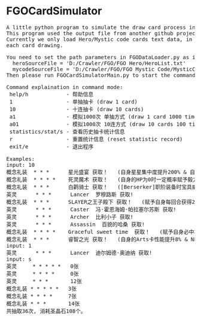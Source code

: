 # FGOCardSimulator
<pre>
A little python program to simulate the draw card process in famous mobile game - Fate Grand Order (FGO)
This program used the output file from another github project of mine - FGOCrwaler as input data files.
Currently we only load Hero/Mystic code cards text data, in future I'll improve it in GUI mode and provide real picture for
each card drawing.

You need to set the path parameters in FGODataLoader.py as input path:
  heroSourceFile = 'D:/Crawler/FGO/FGO Hero/HeroList.txt'
  mycodeSourceFile = 'D:/Crawler/FGO/FGO Mystic Code/MysticCodeList.txt'
Then please run FGOCardSimulatorMain.py to start the command mode loop.

Command explaination in command mode:
 help/h            - 帮助信息 
 1                 - 单抽抽卡 (draw 1 card)
 10                - 十连抽卡 (draw 10 cards)
 a1                - 模拟1000次 单抽方式 (draw 1 card 1000 times)
 a01               - 模拟1000次 10连方式 (draw 10 cards 100 times)
 statistics/stat/s - 查看历史抽卡统计信息
 r                 - 重置统计信息 (reset statistic record)
 exit/e            - 退出程序
 
Examples:
input: 10 
概念礼装  * * *      星光盛宴 获取！   (自身星星集中度提升200% & 自身的Quick卡性能提升3%[最大解放])
概念礼装  * * * *    死灵魔术 获取！   (自身的HP为0时一定概率赋予毅力状态（HP回复1000）[最大解放])
概念礼装  * * *      白鹳骑士 获取！   ([Berserker]职阶装备时宝具威力提升25%[最大解放])
英灵      * * *      Lancer  罗穆路斯 获取!
概念礼装  * * *      SLAYER之王子殿下 获取！   (赋予自身每回合获得2个星星状态 & 赋予[龙]特攻状态10%[最大解放])
英灵      * * *      Caster  冯·霍恩海姆·帕拉塞尔苏斯 获取!
英灵      * * *      Archer  比利小子 获取!
英灵      * * *      Assassin  百貌的哈桑 获取!
概念礼装  * * * *    Graceful sweet time  获取！   (赋予自身必中状态 & 赋予伤害增加600状态 & 受到的伤害减少300[最大解放])
概念礼装  * * *      睿智之光 获取！   (自身的Arts卡性能提升8% & NP获得量提升5%[最大解放])
input: 1
英灵      * * *      Lancer  迪尔姆德·奥迪纳 获取!
input: s
英灵     * * * * *   0张
英灵     * * * *     0张
英灵     * * *       12张
概念礼装 * * * * *   3张
概念礼装 * * * *     7张
概念礼装 * * *       14张
共抽取36次, 消耗圣晶石108个。

</pre>
